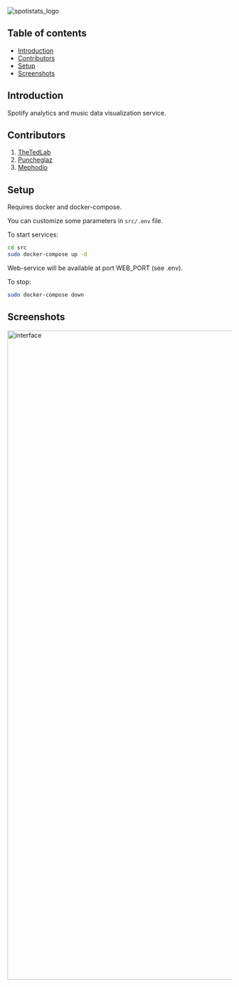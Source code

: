 ![spotistats_logo](https://github.com/TheTedLab/SpotiStats/assets/71270225/2fe17957-f07f-4e0b-80b6-2e27943d14d5)

## Table of contents
* [Introduction](https://github.com/TheTedLab/SpotiStats#introduction)
* [Contributors](https://github.com/TheTedLab/SpotiStats#contributors)
* [Setup](https://github.com/TheTedLab/SpotiStats#setup)
* [Screenshots](https://github.com/TheTedLab/SpotiStats#screenshots)

## Introduction
Spotify analytics and music data visualization service.

## Contributors
1. [TheTedLab](https://github.com/TheTedLab)
2. [Puncheglaz](https://github.com/Puncheglaz)
3. [Mephodio](https://github.com/Mephodio)

## Setup

Requires docker and docker-compose.

You can customize some parameters in `src/.env` file.

To start services:

```bash
cd src
sudo docker-compose up -d
```

Web-service will be available at port WEB_PORT (see .env).

To stop:

```bash
sudo docker-compose down
```

## Screenshots
<img width="1458" alt="interface" src="https://github.com/TheTedLab/SpotiStats/assets/71270225/b53454a2-577e-41b0-bb22-256e8184d75c">
